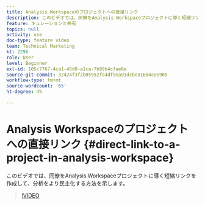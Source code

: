 ```yaml
---
title: Analysis Workspaceのプロジェクトへの直接リンク
description: このビデオでは、同僚をAnalysis Workspaceプロジェクトに導く短縮リンクを作成して、分析をより民主化する方法を示します。
feature: キュレーションと共有
topics: null
activity: use
doc-type: feature video
team: Technical Marketing
kt: 2296
role: User
level: Beginner
exl-id: 105c7767-4ca1-45d0-a1ca-7b99b4cfae6e
source-git-commit: 32424f3f2b05952fe4df9ea91dcbe51684cee905
workflow-type: tm+mt
source-wordcount: '65'
ht-degree: 4%

---
```


# Analysis Workspaceのプロジェクトへの直接リンク {#direct-link-to-a-project-in-analysis-workspace}

このビデオでは、同僚をAnalysis Workspaceプロジェクトに導く短縮リンクを作成して、分析をより民主化する方法を示します。

>[!VIDEO](https://video.tv.adobe.com/v/24710/?quality=12)
